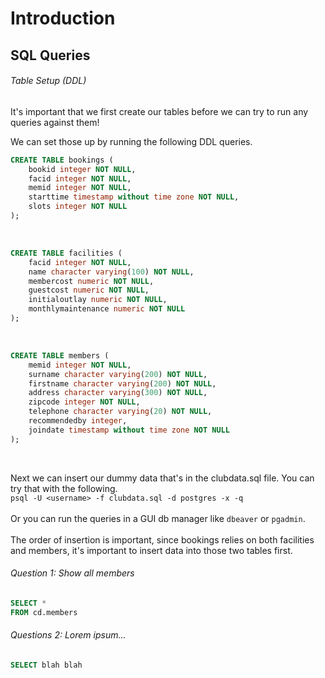 # Introduction

## SQL Queries

###### Table Setup (DDL)
It's important that we first create our tables before we can try to run any queries against them! <br />

We can set those up by running the following DDL queries.

```sql
CREATE TABLE bookings (
    bookid integer NOT NULL,
    facid integer NOT NULL,
    memid integer NOT NULL,
    starttime timestamp without time zone NOT NULL,
    slots integer NOT NULL
);
```

<br />

```sql
CREATE TABLE facilities (
    facid integer NOT NULL,
    name character varying(100) NOT NULL,
    membercost numeric NOT NULL,
    guestcost numeric NOT NULL,
    initialoutlay numeric NOT NULL,
    monthlymaintenance numeric NOT NULL
);
```

<br />

```sql
CREATE TABLE members (
    memid integer NOT NULL,
    surname character varying(200) NOT NULL,
    firstname character varying(200) NOT NULL,
    address character varying(300) NOT NULL,
    zipcode integer NOT NULL,
    telephone character varying(20) NOT NULL,
    recommendedby integer,
    joindate timestamp without time zone NOT NULL
);
```

<br />

Next we can insert our dummy data that's in the clubdata.sql file. You can try that with the following. <br />
```psql -U <username> -f clubdata.sql -d postgres -x -q```
<br /> <br />
Or you can run the queries in a GUI db manager like ```dbeaver``` or ```pgadmin```.
<br /> <br />
The order of insertion is important, since bookings relies on both facilities and members, it's important to insert data into those two tables first.

###### Question 1: Show all members 

```sql
SELECT *
FROM cd.members
```

###### Questions 2: Lorem ipsum...

```sql
SELECT blah blah 
```
